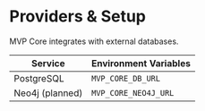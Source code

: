 # Providers & Setup

MVP Core integrates with external databases.

| Service | Environment Variables |
| --- | --- |
| PostgreSQL | `MVP_CORE_DB_URL` |
| Neo4j (planned) | `MVP_CORE_NEO4J_URL` |
